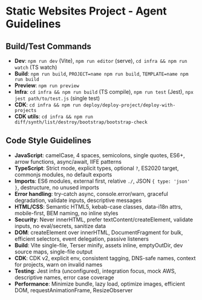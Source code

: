 # Static Websites Project - Agent Guidelines

## Build/Test Commands
- **Dev**: `npm run dev` (Vite), `npm run editor` (serve), `cd infra && npm run watch` (TS watch)
- **Build**: `npm run build`, `PROJECT=name npm run build`, `TEMPLATE=name npm run build`
- **Preview**: `npm run preview`
- **Infra**: `cd infra && npm run build` (TS compile), `npm run test` (Jest), `npx jest path/to/test.js` (single test)
- **CDK**: `cd infra && npm run deploy/deploy-project/deploy-with-projects`
- **CDK utils**: `cd infra && npm run diff/synth/list/destroy/bootstrap/bootstrap-check`

## Code Style Guidelines
- **JavaScript**: camelCase, 4 spaces, semicolons, single quotes, ES6+, arrow functions, async/await, IIFE patterns
- **TypeScript**: Strict mode, explicit types, optional `?`, ES2020 target, commonjs modules, no default exports
- **Imports**: ES6 modules, external first, relative `./`, JSON `{ type: 'json' }`, destructure, no unused imports
- **Error handling**: try-catch async, console.error/warn, graceful degradation, validate inputs, descriptive messages
- **HTML/CSS**: Semantic HTML5, kebab-case classes, data-i18n attrs, mobile-first, BEM naming, no inline styles
- **Security**: Never innerHTML, prefer textContent/createElement, validate inputs, no eval/secrets, sanitize data
- **DOM**: createElement over innerHTML, DocumentFragment for bulk, efficient selectors, event delegation, passive listeners
- **Build**: Vite single-file, Terser minify, assets inline, emptyOutDir, dev source maps, single-file output
- **CDK**: CDK v2, explicit env, consistent tagging, DNS-safe names, context for projects, warn on invalid names
- **Testing**: Jest infra (unconfigured), integration focus, mock AWS, descriptive names, error case coverage
- **Performance**: Minimize bundle, lazy load, optimize images, efficient DOM, requestAnimationFrame, ResizeObserver
